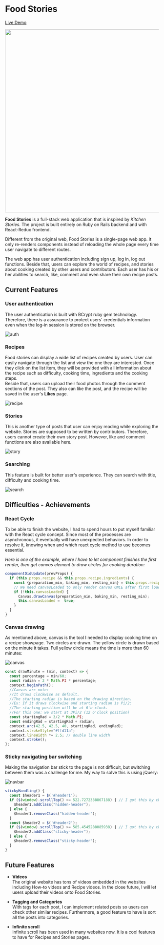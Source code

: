 # Food Stories

[Live Demo](https://food-stories.herokuapp.com/)

<img width="600px" style="margin-left:50%;transform:translateX(-50%)" src="photos/screenshot:gifs/homepage.png"/>

**Food Stories** is a full-stack web application that is inspired by _Kitchen Stories_. The project is built entirely on Ruby on Rails backend and with React-Redux frontend.   

Different from the original web, Food Stories is a single-page web app. It only re-renders components instead of reloading the whole page every time user navigate to different routes.

The web app has user authentication including sign up, log in, log out functions. Beside that, users can explore the world of recipes, and stories about cooking created by other users and contributors. Each user has his or her abilities to search, like, comment and even share their own recipe posts.

## Current Features

### User authentication
The user authentication is built with BCrypt ruby gem technology. Therefore, there is a assurance to protect users' credentials information even when the log-in session is stored on the browser.

![auth](photos/screenshot:gifs/login.gif)

### Recipes
Food stories can display a wide list of recipes created by users. User can easily navigate through the list and view the one they are interested. Once they click on the list item, they will be provided with all information about the recipe such as difficulty, cooking time, ingredients and the cooking steps.   
Beside that, users can upload their food photos through the comment sections of the post. They also can like the post, and the recipe will be saved in the user's **Likes** page.

![recipe](photos/screenshot:gifs/recipe.gif)

### Stories
This is another type of posts that user can enjoy reading while exploring the website. Stories are supposed to be written by contributors. Therefore, users cannot create their own story post. However, like and comment functions are also available here.

![story](photos/screenshot:gifs/story.gif)

### Searching
This feature is built for better user's experience. They can search with title, difficulty and cooking time.

![search](photos/screenshot:gifs/search.gif)

## Difficulties - Achievements
### React Cycle
To be able to finish the website, I had to spend hours to put myself familiar with the React cycle concept. Since most of the processes are asynchronous, it eventually will have unexpected behaviors. In order to resolve it, knowing when and which react cycle method to use becomes essential.  

_Here is one of the example, where I have to let component finishes the first render, then get canvas element to draw circles for cooking duration:_
```JavaScript
componentDidUpdate(prevProps) {
  if (this.props.recipe && this.props.recipe.ingredients) {
    const {preparation_min, baking_min, resting_min} = this.props.recipe;
    // We need canvasLoaded to only render canvas ONCE after first load
    if (!this.canvasLoaded) {
      Canvas.drawCanvas(preparation_min, baking_min, resting_min);
      this.canvasLoaded =  true;
    }
  }
}
```

### Canvas drawing
As mentioned above, canvas is the tool I needed to display cooking time on a recipe showpage. Two circles are drawn. The yellow circle is drawn based on the minute it takes. Full yellow circle means the time is more than 60 minutes:

![canvas](photos/screenshot:gifs/canvas.png)

```JavaScript
const drawMinute = (min, context) => {
  const percentage = min/60;
  const radian = 2 * Math.PI * percentage;
  context.beginPath();
  //Canvas arc note:
  //It draws clockwise as default.
  //The starting radian is based on the drawing direction.
  //Ex: If it draws clockwise and starting radian is Pi/2:
  //The starting position will be at 6'o clock.
  //For this one: we start at 3Pi/2 (12 o'clock position)
  const startingRad = 3/2 * Math.PI;
  const endingRad = startingRad + radian;
  context.arc(42.5, 42.5, 40, startingRad, endingRad);
  context.strokeStyle="#ffd11a";
  context.lineWidth *= 2.5; // double line width
  context.stroke();
};
```

### Sticky navigating bar switching
Making the navigation bar stick to the page is not difficult, but switching between them was a challenge for me. My way to solve this is using jQuery:

![navbar](photos/screenshot:gifs/navbar.gif)

```JavaScript
stickyHandling() {
  const $header1 = $('#header1');
  if ($(window).scrollTop() >= 522.7272338867188) { // I got this by checking on window console
    $header1.addClass("hidden-header");
  } else {
    $header1.removeClass("hidden-header");
  }
  const $header2 = $('#header2');
  if ($(window).scrollTop() >= 585.4545288085938) { // I got this by checking on window console
    $header2.addClass("sticky-header");
  } else {
    $header2.removeClass("sticky-header");
  }
}
```

## Future Features
* **Videos**  
The original website has tons of videos embedded in the websites including How-to videos and Recipe videos. In the close future, I will let users upload their videos onto Food Stories.  

* **Tagging and Categories**  
With tags for each post, I can implement related posts so users can check other similar recipes. Furthermore, a good feature to have is sort all the posts into categories.

* **Infinite scroll**  
Infinite scroll has been used in many websites now. It is a cool features to have for Recipes and Stories pages.
